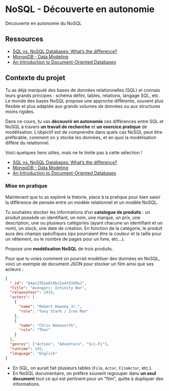 # NoSQL - Découverte en autonomie

Découverte en autonomie du NoSQL

## Ressources

- [SQL vs. NoSQL Databases: What’s the difference?](https://www.ibm.com/think/topics/sql-vs-nosql)
- [MongoDB - Data Modeling](https://www.mongodb.com/docs/manual/data-modeling/)
- [An Introduction to Document-Oriented Databases](https://www.digitalocean.com/community/conceptual-articles/an-introduction-to-document-oriented-databases)

## Contexte du projet

Tu as déjà manipulé des bases de données relationnelles (SQL) et connais leurs grands principes : schéma défini, tables, relations, langage SQL, etc.
Le monde des bases NoSQL propose une approche différente, souvent plus flexible et plus adaptée aux grands volumes de données ou aux structures moins rigides.

Dans ce cours, tu vas **découvrir en autonomie** ces différences entre SQL et NoSQL à travers **un travail de recherche** et **un exercice pratique** de modélisation. L’objectif est de comprendre dans quels cas NoSQL peut être préférable, comment on y stocke les données, et en quoi la modélisation diffère du relationnel.

Voici quelques liens utiles, mais ne te limite pas à cette sélection !

- [SQL vs. NoSQL Databases: What’s the difference?](https://www.ibm.com/think/topics/sql-vs-nosql)
- [MongoDB - Data Modeling](https://www.mongodb.com/docs/manual/data-modeling/)
- [An Introduction to Document-Oriented Databases](https://www.digitalocean.com/community/conceptual-articles/an-introduction-to-document-oriented-databases)

### Mise en pratique

Maintenant que tu as exploré la théorie, place à la pratique pour bien saisir la différence de pensée entre un modèle relationnel et un modèle NoSQL.

Tu souhaites stocker les informations d’un **catalogue de produits** : un produit possède un identifiant, un nom, une marque, un prix, une description, une ou plusieurs catégories (ayant chacune un identifiant et un nom), un stock, une date de création. En fonction de la catégorie, le produit aura des champs spécifiques (qui pourraient être la couleur et la taille pour un vêtement, ou le nombre de pages pour un livre, etc...).

Propose une **modélisation NoSQL** de trois produits.

Pour que tu voies comment on pourrait modéliser des données en NoSQL, voici un exemple de document JSON pour stocker un film ainsi que ses acteurs :

```json
{
  "_id": "64ac2fb1e819b22a4fd3d9a1",
  "title": "Avengers: Infinity War",
  "releaseYear": 2018,
  "actors": [
    {
      "name": "Robert Downey Jr.",
      "role": "Tony Stark / Iron Man"
    },
    {
      "name": "Chris Hemsworth",
      "role": "Thor"
    }
  ],
  "genres": ["Action", "Adventure", "Sci-Fi"],
  "runtime": 149,
  "language": "English"
}
```

- En SQL, on aurait fait plusieurs tables (`Film`, `Actor`, `FilmActor`, etc.).
- En NoSQL documentaire, on préfère souvent regrouper dans **un seul document** tout ce qui est pertinent pour un "film", quitte à dupliquer des informations.
